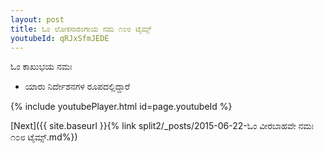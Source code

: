 ```yaml
---
layout: post
title: ಓಂ ಲೋಕಸಾರಂಗಾಯ ನಮ ೧೦೮ ಟೈಮ್ಸ್
youtubeId: qRJxSfmJEDE
---
```

 
 
 ಓಂ ಕಾಖುಭಯ ನಮಃ  
 
 -  ಯಾರು ನಿರ್ದೇಶನಗಳ ರೂಪದಲ್ಲಿದ್ದಾರೆ 
 
  
 
  
 
 
 
 
 
 


{% include youtubePlayer.html id=page.youtubeId %}
 
[Next]({{ site.baseurl }}{% link  split2/_posts/2015-06-22-ಓಂ ವೀರಬಾಹವೇ ನಮಃ ೧೦೮ ಟೈಮ್ಸ್.md%})
 
